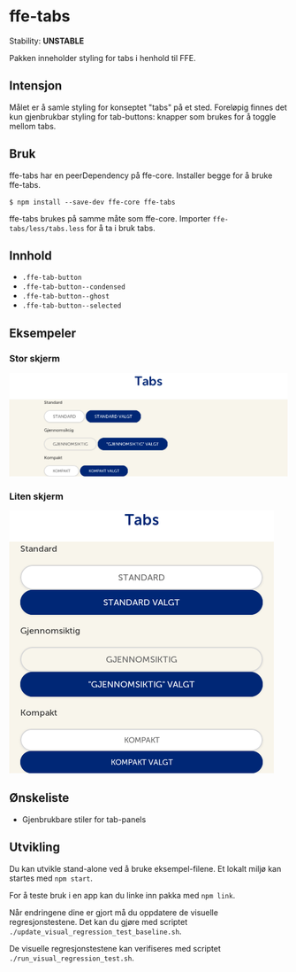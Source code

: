 # ffe-tabs
Stability: **UNSTABLE**

Pakken inneholder styling for tabs i henhold til FFE.

## Intensjon

Målet er å samle styling for konseptet "tabs" på et sted. Foreløpig finnes det kun gjenbrukbar styling for tab-buttons: knapper som brukes for å toggle mellom tabs.

## Bruk

ffe-tabs har en peerDependency på ffe-core. Installer begge for å bruke ffe-tabs.

```
$ npm install --save-dev ffe-core ffe-tabs
```

ffe-tabs brukes på samme måte som ffe-core. Importer `ffe-tabs/less/tabs.less` for å ta i bruk tabs.

## Innhold

- `.ffe-tab-button`
- `.ffe-tab-button--condensed`
- `.ffe-tab-button--ghost`
- `.ffe-tab-button--selected`

## Eksempeler

### Stor skjerm
![](./visual-tests/baseline-screenshots/example/plain/firefox-large.png)

### Liten skjerm
![](./visual-tests/baseline-screenshots/example/plain/firefox-small.png)

## Ønskeliste

- Gjenbrukbare stiler for tab-panels

## Utvikling

Du kan utvikle stand-alone ved å bruke eksempel-filene. Et lokalt miljø kan startes med `npm start`.

For å teste bruk i en app kan du linke inn pakka med `npm link`.

Når endringene dine er gjort må du oppdatere de visuelle regresjonstestene.  Det kan du gjøre med scriptet `./update_visual_regression_test_baseline.sh`.

De visuelle regresjonstestene kan verifiseres med scriptet `./run_visual_regression_test.sh`.
